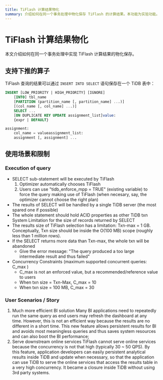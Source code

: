 ```yaml
---
title: TiFlash 计算结果物化
summary: 介绍如何在同一个事务处理中物化保存 TiFlash 的计算结果。本功能为实验功能。
---
```


# TiFlash 计算结果物化

本文介绍如何在同一个事务处理中实现 TiFlash 计算结果的物化保存。

## 支持下推的算子

TiFlash 查询的结果可以通过 `INSERT INTO SELECT` 语句保存在一个 TiDB 表中：

```sql
INSERT [LOW_PRIORITY | HIGH_PRIORITY] [IGNORE]
    [INTO] tbl_name
    [PARTITION (partition_name [, partition_name] ...)]
    [(col_name [, col_name] ...)]
    SELECT ...
    [ON DUPLICATE KEY UPDATE assignment_list]value:
    {expr | DEFAULT}

assignment:
    col_name = valueassignment_list:
    assignment [, assignment] ...
```


## 使用场景和限制

### Execution of query

* SELECT sub-statement will be executed by TiFlash
  1. Optimizer automatically chooses TiFlash
  2. Users can use "tidb_enforce_mpp = TRUE" (existing variable) to force the query making use of TiFlash (when necesary, say, the optimizer cannot choose the right plan)
* The results of SELECT will be handled by a single TiDB server (the most spared one if possible)
* The whole statement should hold ACID properties as other TiDB txn
System Limitation for the size of records returned by  SELECT
* The results size of TiFlash selection has a limitation:  Txn-max = 1 GB.
Conceptually, Txn size should be inside the O(100 MB) scope (roughly less than 1 million rows).
* If the SELECT returns more data than Txn-max, the whole txn will be abandoned
  * Give the error message: "The query produced a too large intermediate result and thus failed"
* Concurrency Constraints (maximum  supported concurrent queries: C_max )
  * C_max  is not an enforced value, but a recommended/reference value to users
  * When txn size = Txn-Max, C_max = 10
  * When txn size = 100 MB, C_max = 30

### User Scenarios / Story

1. Much more efficient BI solution
Many BI applications need to repeatedly run the same query as end users may refresh the dashboard at any time. However, this is not an efficient way because the results are no different in a short time. This new feature allows persistent results for BI and avoids most meaningless queries and thus saves system resources and can also boot the BI performance;
2. Serve downstream online services
TiFlash cannot serve online services because the concurrency is not that high (typically 30 ~ 50 QPS). By this feature, application developers can easily persistent analytical results inside TiDB and update when necessary, so that the application can use TiDB to serve the online services that access the results table in a very high concurrency. It became a closure inside TiDB without using 3rd party systems.
